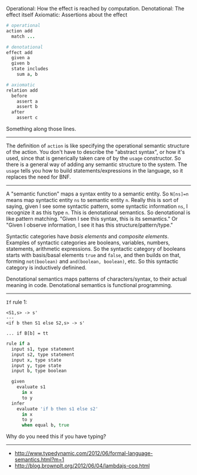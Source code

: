 
Operational: How the effect is reached by computation.
Denotational: The effect itself
Axiomatic: Assertions about the effect

```coffee
# operational
action add
  match ...

# denotational
effect add
  given a
  given b
  state includes
    sum a, b

# axiomatic
relation add
  before
    assert a
    assert b
  after
    assert c
```

Something along those lines.

---

The definition of `action` is like specifying the operational semantic structure of the action. You don't have to describe the "abstract syntax", or how it's used, since that is generically taken care of by the `usage` constructor. So there is a general way of adding any semantic structure to the system. The `usage` tells you how to build statements/expressions in the language, so it replaces the need for BNF.

---

A "semantic function" maps a syntax entity to a semantic entity. So `N[ns]=n` means map syntactic entity `ns` to semantic entity `n`. Really this is sort of saying, given I see some syntactic pattern, some syntactic information `ns`, I recognize it as this type `n`. This is denotational semantics. So denotational is like pattern matching. "Given I see this syntax, this is its semantics." Or "Given I observe information, I see it has this structure/pattern/type."

Syntactic categories have _basis elements_ and _composite elements_. Examples of syntactic categories are booleans, variables, numbers, statements, arithmetic expressions. So the syntactic category of booleans starts with basis/basal elements `true` and `false`, and then builds on that, forming `not(boolean)` and `and(boolean, boolean)`, etc. So this syntactic category is inductively definined.

Denotational semantics maps patterns of characters/syntax, to their actual meaning in code. Denotational semantics is functional programming.

---

`If` rule 1:

```
<S1,s> -> s'
---
<if b then S1 else S2,s> -> s'

... if B[b] = tt
```

```coffee
rule if a
  input s1, type statement
  input s2, type statement
  input x, type state
  input y, type state
  input b, type boolean

  given
    evaluate s1
      in x
      to y
  infer
    evaluate 'if b then s1 else s2'
      in x
      to y
      when equal b, true
```

Why do you need this if you have typing?

---

- http://www.typedynamic.com/2012/06/formal-language-semantics.html?m=1
- http://blog.brownplt.org/2012/06/04/lambdajs-coq.html
